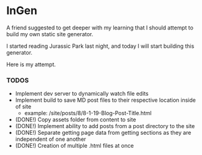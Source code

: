 # InGen
A friend suggested to get deeper with my learning that I should attempt to build my own static site generator.

I started reading Jurassic Park last night, and today I will start building this generator.

Here is my attempt.

### TODOS
- Implement dev server to dynamically watch file edits
- Implement build to save MD post files to their respective location inside of site
  - example: /site/posts/8/8-1-19-Blog-Post-Title.html
- (DONE!) Copy assets folder from content to site
- (DONE!) Implement ability to add posts from a post directory to the site
- (DONE!) Separate getting page data from getting sections as they are independent of one another
- (DONE!) Creation of multiple .html files at once
